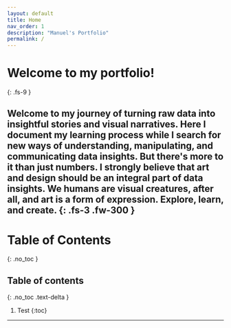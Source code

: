 ```yaml
---
layout: default
title: Home
nav_order: 1
description: "Manuel's Portfolio"
permalink: /
---
```


# Welcome to my portfolio!
{: .fs-9 }

Welcome to my journey of turning raw data into insightful stories and visual narratives. Here I document my learning process while I search for new ways of understanding, manipulating, and communicating data insights. 
But there's more to it than just numbers. I strongly believe that art and design should be an integral part of data insights. We humans are visual creatures, after all, and art is a form of expression. Explore, learn, and create.
{: .fs-3 .fw-300 }
---

# Table of Contents
{: .no_toc }

## Table of contents
{: .no_toc .text-delta }

1. Test
{:toc}

---
